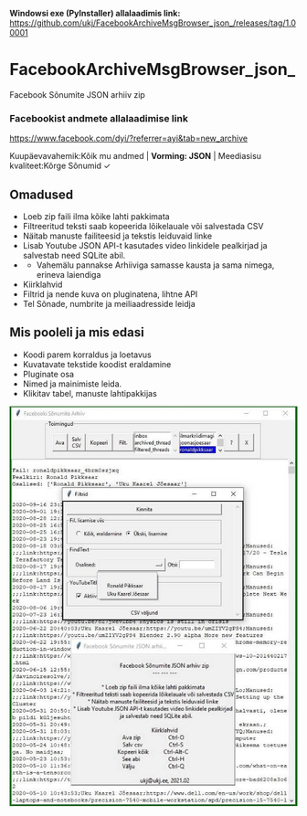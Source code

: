 __Windowsi exe (PyInstaller) allalaadimis link:__ https://github.com/ukj/FacebookArchiveMsgBrowser_json_/releases/tag/1.00001

# FacebookArchiveMsgBrowser_json_
Facebook Sõnumite JSON arhiiv zip

### Facebookist andmete allalaadimise link
  https://www.facebook.com/dyi/?referrer=ayi&tab=new_archive  

  Kuupäevavahemik:Kõik mu andmed | __Vorming: JSON__ | Meediasisu kvaliteet:Kõrge
  Sõnumid ✓

## Omadused
* Loeb zip faili ilma kõike lahti pakkimata
* Filtreeritud teksti saab kopeerida lõikelauale või salvestada CSV
* Näitab manuste failiteesid ja tekstis leiduvaid linke
* Lisab Youtube JSON API-t kasutades video linkidele pealkirjad ja salvestab need SQLite abil.
* * Vahemälu pannakse Arhiiviga samasse kausta ja sama nimega, erineva laiendiga
* Kiirklahvid
* Filtrid ja nende kuva on pluginatena, lihtne API
* Tel Sõnade, numbrite ja meiliaadresside leidja


## Mis pooleli ja mis edasi
- Koodi parem korraldus ja loetavus
- Kuvatavate tekstide koodist eraldamine
- Pluginate osa
- Nimed ja mainimiste leida.
- Klikitav tabel, manuste lahtipakkijas

<img src='https://raw.githubusercontent.com/ukj/FacebookArchiveMsgBrowser_json_/master/Screenshot.jpg' />
